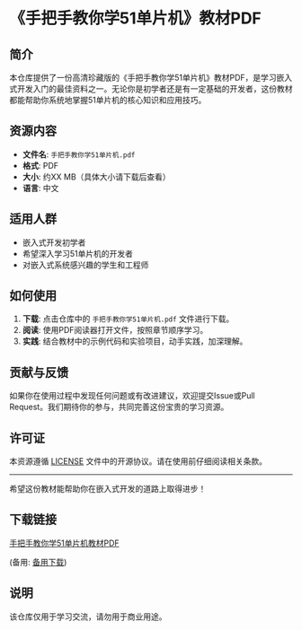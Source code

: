 # 《手把手教你学51单片机》教材PDF

## 简介

本仓库提供了一份高清珍藏版的《手把手教你学51单片机》教材PDF，是学习嵌入式开发入门的最佳资料之一。无论你是初学者还是有一定基础的开发者，这份教材都能帮助你系统地掌握51单片机的核心知识和应用技巧。

## 资源内容

- **文件名**: `手把手教你学51单片机.pdf`
- **格式**: PDF
- **大小**: 约XX MB（具体大小请下载后查看）
- **语言**: 中文

## 适用人群

- 嵌入式开发初学者
- 希望深入学习51单片机的开发者
- 对嵌入式系统感兴趣的学生和工程师

## 如何使用

1. **下载**: 点击仓库中的 `手把手教你学51单片机.pdf` 文件进行下载。
2. **阅读**: 使用PDF阅读器打开文件，按照章节顺序学习。
3. **实践**: 结合教材中的示例代码和实验项目，动手实践，加深理解。

## 贡献与反馈

如果你在使用过程中发现任何问题或有改进建议，欢迎提交Issue或Pull Request。我们期待你的参与，共同完善这份宝贵的学习资源。

## 许可证

本资源遵循 [LICENSE](LICENSE) 文件中的开源协议。请在使用前仔细阅读相关条款。

---

希望这份教材能帮助你在嵌入式开发的道路上取得进步！

## 下载链接
[手把手教你学51单片机教材PDF](https://pan.quark.cn/s/b97f06f886a4) 

(备用: [备用下载](https://pan.baidu.com/s/1gQKgH5z3vS6AvYP3BpNM3g?pwd=1234))

## 说明

该仓库仅用于学习交流，请勿用于商业用途。

